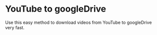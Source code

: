 # YouTube to googleDrive
 Use this easy method to download videos from YouTube to googleDrive very fast.

